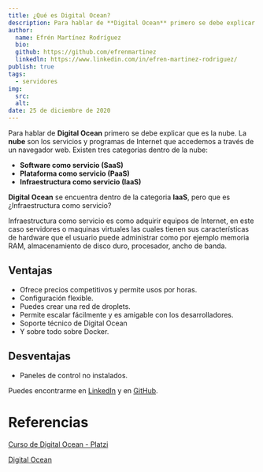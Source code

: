 ```yaml
---
title: ¿Qué es Digital Ocean?
description: Para hablar de **Digital Ocean** primero se debe explicar que es la nube.
author:
  name: Efrén Martínez Rodríguez
  bio:
  github: https://github.com/efrenmartinez
  linkedln: https://www.linkedin.com/in/efren-martinez-rodriguez/
publish: true
tags:
  - servidores
img:
  src:
  alt:
date: 25 de diciembre de 2020
---
```


Para hablar de **Digital Ocean** primero se debe explicar que es la nube. La **nube** son los servicios y programas de Internet que accedemos a través de un navegador web. Existen tres categorias dentro de la nube:

- **Software como servicio (SaaS)**
- **Plataforma como servicio (PaaS)**
- **Infraestructura como servicio (IaaS)**

**Digital Ocean** se encuentra dentro de la categoria **IaaS**, pero que es ¿Infraestructura como servicio?

Infraestructura como servicio es como adquirir equipos de Internet, en este caso servidores o maquinas virtuales las cuales tienen sus características de hardware que el usuario puede administrar como por ejemplo memoria RAM, almacenamiento de disco duro, procesador, ancho de banda.

## Ventajas

- Ofrece precios competitivos y permite usos por horas.
- Configuración flexible.
- Puedes crear una red de droplets.
- Permite escalar fácilmente y es amigable con los desarrolladores.
- Soporte técnico de Digital Ocean
- Y sobre todo sobre Docker.

## Desventajas

- Paneles de control no instalados.

Puedes encontrarme en [LinkedIn](https://www.linkedin.com/in/efren-martinez-rodriguez/) y en [GitHub](https://github.com/efrenmartinez).

# Referencias

[Curso de Digital Ocean - Platzi](https://platzi.com/cursos/digital-ocean/)

[Digital Ocean](https://www.digitalocean.com/)
